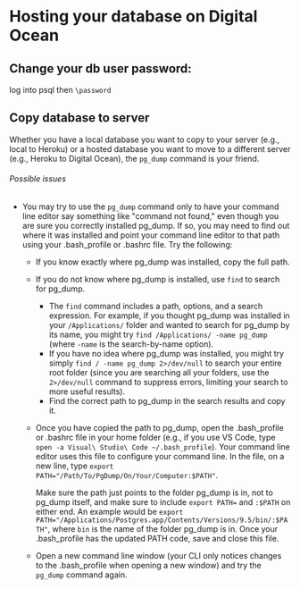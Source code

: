 # Hosting your database on Digital Ocean

## Change your db user password:
log into psql then ```\password```

## Copy database to server
Whether you have a local database you want to copy to your server (e.g., local to Heroku) or a hosted database you want to move to a different server (e.g., Heroku to Digital Ocean), the ```pg_dump``` command is your friend.

###### Possible issues
- You may try to use the ```pg_dump``` command only to have your command line editor say something like "command not found," even though you are sure you correctly installed pg_dump. If so, you may need to find out where it was installed and point your command line editor to that path using your .bash_profile or .bashrc file. Try the following:
    - If you know exactly where pg_dump was installed, copy the full path. 
    - If you do not know where pg_dump is installed, use ```find``` to search for pg_dump. 
        - The ```find``` command includes a path, options, and a search expression. For example, if you thought pg_dump was installed in your ```/Applications/``` folder and wanted to search for pg_dump by its name, you might try ```find /Applications/ -name pg_dump``` (where ```-name``` is the search-by-name option). 
        - If you have no idea where pg_dump was installed, you might try simply ```find / -name pg_dump 2>/dev/null``` to search your entire root folder (since you are searching all your folders, use the ```2>/dev/null``` command to suppress errors, limiting your search to more useful results). 
        - Find the correct path to pg_dump in the search results and copy it.
    - Once you have copied the path to pg_dump, open the .bash_profile or .bashrc file in your home folder (e.g., if you use VS Code, type ```open -a Visual\ Studio\ Code ~/.bash_profile```). Your command line editor uses this file to configure your command line. In the file, on a new line, type 
    ```export PATH="/Path/To/PgDump/On/Your/Computer:$PATH"```. 
    
        Make sure the path just points to the folder pg_dump is in, not to pg_dump itself, and make sure to include ```export PATH=``` and ```:$PATH``` on either end. An example would be ```export PATH="/Applications/Postgres.app/Contents/Versions/9.5/bin/:$PATH"```, where ```bin``` is the name of the folder pg_dump is in. Once your .bash_profile has the updated PATH code, save and close this file. 
    - Open a new command line window (your CLI only notices changes to the .bash_profile when opening a new window) and try the ```pg_dump``` command again.